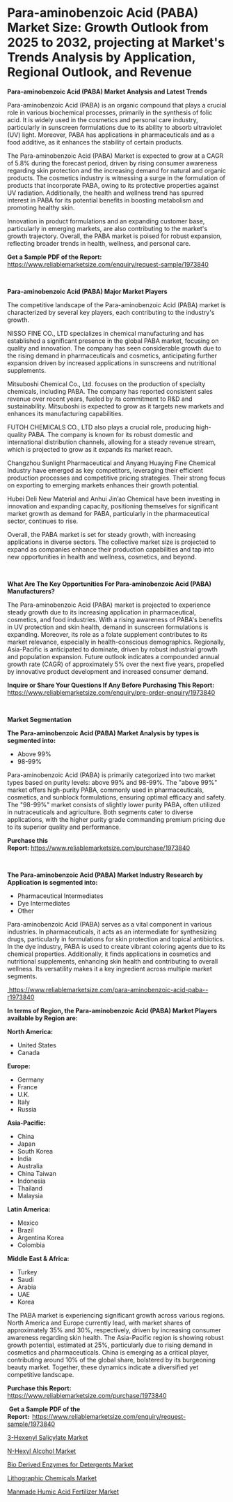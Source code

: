 <p><h1>Para-aminobenzoic Acid (PABA) Market Size: Growth Outlook from 2025 to 2032, projecting at Market's Trends Analysis by Application, Regional Outlook, and Revenue</h1></p><p><strong>Para-aminobenzoic Acid (PABA) Market Analysis and Latest Trends</strong></p>
<p><p>Para-aminobenzoic Acid (PABA) is an organic compound that plays a crucial role in various biochemical processes, primarily in the synthesis of folic acid. It is widely used in the cosmetics and personal care industry, particularly in sunscreen formulations due to its ability to absorb ultraviolet (UV) light. Moreover, PABA has applications in pharmaceuticals and as a food additive, as it enhances the stability of certain products.</p><p>The Para-aminobenzoic Acid (PABA) Market is expected to grow at a CAGR of 5.8% during the forecast period, driven by rising consumer awareness regarding skin protection and the increasing demand for natural and organic products. The cosmetics industry is witnessing a surge in the formulation of products that incorporate PABA, owing to its protective properties against UV radiation. Additionally, the health and wellness trend has spurred interest in PABA for its potential benefits in boosting metabolism and promoting healthy skin.</p><p>Innovation in product formulations and an expanding customer base, particularly in emerging markets, are also contributing to the market's growth trajectory. Overall, the PABA market is poised for robust expansion, reflecting broader trends in health, wellness, and personal care.</p></p>
<p><strong>Get a Sample PDF of the Report:&nbsp;</strong> <a href="https://www.reliablemarketsize.com/enquiry/request-sample/1973840?utm_campaign=2113&utm_medium=2&utm_source=Github&utm_content=ia&utm_term=03042025&utm_id=para-aminobenzoic-acid-paba">https://www.reliablemarketsize.com/enquiry/request-sample/1973840</a></p>
<p>&nbsp;</p>
<p><strong>Para-aminobenzoic Acid (PABA) Major Market Players</strong></p>
<p><p>The competitive landscape of the Para-aminobenzoic Acid (PABA) market is characterized by several key players, each contributing to the industry's growth. </p><p>NISSO FINE CO., LTD specializes in chemical manufacturing and has established a significant presence in the global PABA market, focusing on quality and innovation. The company has seen considerable growth due to the rising demand in pharmaceuticals and cosmetics, anticipating further expansion driven by increased applications in sunscreens and nutritional supplements.</p><p>Mitsuboshi Chemical Co., Ltd. focuses on the production of specialty chemicals, including PABA. The company has reported consistent sales revenue over recent years, fueled by its commitment to R&D and sustainability. Mitsuboshi is expected to grow as it targets new markets and enhances its manufacturing capabilities.</p><p>FUTOH CHEMICALS CO., LTD also plays a crucial role, producing high-quality PABA. The company is known for its robust domestic and international distribution channels, allowing for a steady revenue stream, which is projected to grow as it expands its market reach.</p><p>Changzhou Sunlight Pharmaceutical and Anyang Huaying Fine Chemical Industry have emerged as key competitors, leveraging their efficient production processes and competitive pricing strategies. Their strong focus on exporting to emerging markets enhances their growth potential.</p><p>Hubei Deli New Material and Anhui Jin’ao Chemical have been investing in innovation and expanding capacity, positioning themselves for significant market growth as demand for PABA, particularly in the pharmaceutical sector, continues to rise.</p><p>Overall, the PABA market is set for steady growth, with increasing applications in diverse sectors. The collective market size is projected to expand as companies enhance their production capabilities and tap into new opportunities in health and wellness, cosmetics, and beyond.</p></p>
<p>&nbsp;</p>
<p><strong>What Are The Key Opportunities For Para-aminobenzoic Acid (PABA) Manufacturers?</strong></p>
<p><p>The Para-aminobenzoic Acid (PABA) market is projected to experience steady growth due to its increasing application in pharmaceutical, cosmetics, and food industries. With a rising awareness of PABA's benefits in UV protection and skin health, demand in sunscreen formulations is expanding. Moreover, its role as a folate supplement contributes to its market relevance, especially in health-conscious demographics. Regionally, Asia-Pacific is anticipated to dominate, driven by robust industrial growth and population expansion. Future outlook indicates a compounded annual growth rate (CAGR) of approximately 5% over the next five years, propelled by innovative product development and increased consumer demand.</p></p>
<p><strong>Inquire or Share Your Questions If Any Before Purchasing This Report:</strong> <a href="https://www.reliablemarketsize.com/enquiry/pre-order-enquiry/1973840?utm_campaign=2113&utm_medium=2&utm_source=Github&utm_content=ia&utm_term=03042025&utm_id=para-aminobenzoic-acid-paba">https://www.reliablemarketsize.com/enquiry/pre-order-enquiry/1973840</a></p>
<p>&nbsp;</p>
<p><strong>Market Segmentation</strong></p>
<p><strong>The Para-aminobenzoic Acid (PABA) Market Analysis by types is segmented into:</strong></p>
<p><ul><li>Above 99%</li><li>98-99%</li></ul></p>
<p><p>Para-aminobenzoic Acid (PABA) is primarily categorized into two market types based on purity levels: above 99% and 98-99%. The "above 99%" market offers high-purity PABA, commonly used in pharmaceuticals, cosmetics, and sunblock formulations, ensuring optimal efficacy and safety. The "98-99%" market consists of slightly lower purity PABA, often utilized in nutraceuticals and agriculture. Both segments cater to diverse applications, with the higher purity grade commanding premium pricing due to its superior quality and performance.</p></p>
<p><strong>Purchase this Report:&nbsp;</strong><a href="https://www.reliablemarketsize.com/purchase/1973840?utm_campaign=2113&utm_medium=2&utm_source=Github&utm_content=ia&utm_term=03042025&utm_id=para-aminobenzoic-acid-paba">https://www.reliablemarketsize.com/purchase/1973840</a></p>
<p>&nbsp;</p>
<p><strong>The Para-aminobenzoic Acid (PABA) Market Industry Research by Application is segmented into:</strong></p>
<p><ul><li>Pharmaceutical Intermediates</li><li>Dye Intermediates</li><li>Other</li></ul></p>
<p><p>Para-aminobenzoic Acid (PABA) serves as a vital component in various industries. In pharmaceuticals, it acts as an intermediate for synthesizing drugs, particularly in formulations for skin protection and topical antibiotics. In the dye industry, PABA is used to create vibrant coloring agents due to its chemical properties. Additionally, it finds applications in cosmetics and nutritional supplements, enhancing skin health and contributing to overall wellness. Its versatility makes it a key ingredient across multiple market segments.</p></p>
<p><a href="https://www.reliablemarketsize.com/para-aminobenzoic-acid-paba--r1973840?utm_campaign=2113&utm_medium=2&utm_source=Github&utm_content=ia&utm_term=03042025&utm_id=para-aminobenzoic-acid-paba">&nbsp;https://www.reliablemarketsize.com/para-aminobenzoic-acid-paba--r1973840</a></p>
<p><strong>In terms of Region, the Para-aminobenzoic Acid (PABA) Market Players available by Region are:</strong></p>
<p>
    <p> <strong> North America: </strong>
        <ul>
            <li>United States</li>
            <li>Canada</li>
        </ul>
        </p> 
    <p> <strong> Europe: </strong>
        <ul>
            <li>Germany</li>
            <li>France</li>
            <li>U.K.</li>
            <li>Italy</li>
            <li>Russia</li>
        </ul>
        </p> 
    <p> <strong> Asia-Pacific: </strong>
        <ul>
            <li>China</li>
            <li>Japan</li>
            <li>South Korea</li>
            <li>India</li>
            <li>Australia</li>
            <li>China Taiwan</li>
            <li>Indonesia</li>
            <li>Thailand</li>
            <li>Malaysia</li>
        </ul>
        </p> 
    <p> <strong> Latin America: </strong>
        <ul>
            <li>Mexico</li>
            <li>Brazil</li>
            <li>Argentina Korea</li>
            <li>Colombia</li>
        </ul>
        </p> 
    <p> <strong> Middle East & Africa: </strong>
        <ul>
            <li>Turkey</li>
            <li>Saudi</li>
            <li>Arabia</li>
            <li>UAE</li>
            <li>Korea</li>
        </ul>
    </p>
    </p>
<p><p>The PABA market is experiencing significant growth across various regions. North America and Europe currently lead, with market shares of approximately 35% and 30%, respectively, driven by increasing consumer awareness regarding skin health. The Asia-Pacific region is showing robust growth potential, estimated at 25%, particularly due to rising demand in cosmetics and pharmaceuticals. China is emerging as a critical player, contributing around 10% of the global share, bolstered by its burgeoning beauty market. Together, these dynamics indicate a diversified yet competitive landscape.</p></p>
<p><strong>Purchase this Report: </strong><a href="https://www.reliablemarketsize.com/purchase/1973840?utm_campaign=2113&utm_medium=2&utm_source=Github&utm_content=ia&utm_term=03042025&utm_id=para-aminobenzoic-acid-paba">https://www.reliablemarketsize.com/purchase/1973840</a></p>
<p>&nbsp;<strong>Get a Sample PDF of the Report:&nbsp;&nbsp;</strong><a href="https://www.reliablemarketsize.com/enquiry/request-sample/1973840?utm_campaign=2113&utm_medium=2&utm_source=Github&utm_content=ia&utm_term=03042025&utm_id=para-aminobenzoic-acid-paba">https://www.reliablemarketsize.com/enquiry/request-sample/1973840</a></p>
<p><strong></strong></p>
<p><p><a href="https://github.com/laingragle95/Market-Research-Report-List-1/blob/main/3-hexenyl-salicylate-market.md?utm_campaign=2113&utm_medium=2&utm_source=Github&utm_content=ia&utm_term=03042025&utm_id=para-aminobenzoic-acid-paba">3-Hexenyl Salicylate Market</a></p><p><a href="https://github.com/mcveathuane2/Market-Research-Report-List-1/blob/main/n-hexyl-alcohol-market.md?utm_campaign=2113&utm_medium=2&utm_source=Github&utm_content=ia&utm_term=03042025&utm_id=para-aminobenzoic-acid-paba">N-Hexyl Alcohol Market</a></p><p><a href="https://github.com/buenayankobl/Market-Research-Report-List-1/blob/main/bio-derived-enzymes-for-detergents-market.md?utm_campaign=2113&utm_medium=2&utm_source=Github&utm_content=ia&utm_term=03042025&utm_id=para-aminobenzoic-acid-paba">Bio Derived Enzymes for Detergents Market</a></p><p><a href="https://github.com/rakowpleetj1/Market-Research-Report-List-1/blob/main/lithographic-chemicals-market.md?utm_campaign=2113&utm_medium=2&utm_source=Github&utm_content=ia&utm_term=03042025&utm_id=para-aminobenzoic-acid-paba">Lithographic Chemicals Market</a></p><p><a href="https://github.com/uripeachrii/Market-Research-Report-List-1/blob/main/manmade-humic-acid-fertilizer-market.md?utm_campaign=2113&utm_medium=2&utm_source=Github&utm_content=ia&utm_term=03042025&utm_id=para-aminobenzoic-acid-paba">Manmade Humic Acid Fertilizer Market</a></p></p>